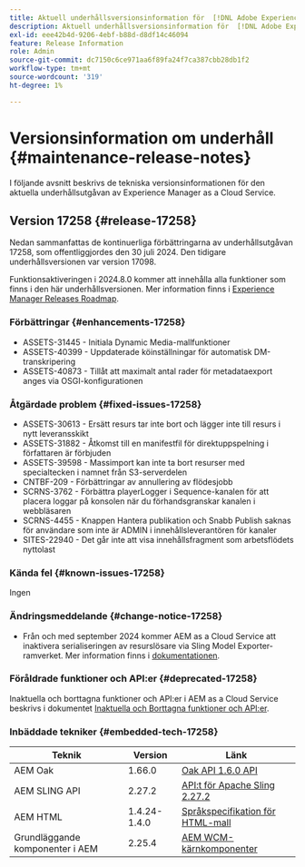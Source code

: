 ```yaml
---
title: Aktuell underhållsversionsinformation för  [!DNL Adobe Experience Manager] as a Cloud Service.
description: Aktuell underhållsversionsinformation för  [!DNL Adobe Experience Manager] as a Cloud Service.
exl-id: eee42b4d-9206-4ebf-b88d-d8df14c46094
feature: Release Information
role: Admin
source-git-commit: dc7150c6ce971aa6f89fa24f7ca387cbb28db1f2
workflow-type: tm+mt
source-wordcount: '319'
ht-degree: 1%

---
```



# Versionsinformation om underhåll {#maintenance-release-notes}

I följande avsnitt beskrivs de tekniska versionsinformationen för den aktuella underhållsutgåvan av Experience Manager as a Cloud Service.

## Version 17258 {#release-17258}

Nedan sammanfattas de kontinuerliga förbättringarna av underhållsutgåvan 17258, som offentliggjordes den 30 juli 2024. Den tidigare underhållsversionen var version 17098.

Funktionsaktiveringen i 2024.8.0 kommer att innehålla alla funktioner som finns i den här underhållsversionen. Mer information finns i [Experience Manager Releases Roadmap](https://experienceleague.adobe.com/en/docs/experience-manager-release-information/aem-release-updates/update-releases-roadmap).

### Förbättringar {#enhancements-17258}

* ASSETS-31445 - Initiala Dynamic Media-mallfunktioner
* ASSETS-40399 - Uppdaterade köinställningar för automatisk DM-transkripering
* ASSETS-40873 - Tillåt att maximalt antal rader för metadataexport anges via OSGI-konfigurationen

### Åtgärdade problem {#fixed-issues-17258}

* ASSETS-30613 - Ersätt resurs tar inte bort och lägger inte till resurs i nytt leveransskikt
* ASSETS-31882 - Åtkomst till en manifestfil för direktuppspelning i författaren är förbjuden
* ASSETS-39598 - Massimport kan inte ta bort resurser med specialtecken i namnet från S3-serverdelen
* CNTBF-209 - Förbättringar av annullering av flödesjobb
* SCRNS-3762 - Förbättra playerLogger i Sequence-kanalen för att placera loggar på konsolen när du förhandsgranskar kanalen i webbläsaren
* SCRNS-4455 - Knappen Hantera publikation och Snabb Publish saknas för användare som inte är ADMIN i innehållsleverantören för kanaler
* SITES-22940 - Det går inte att visa innehållsfragment som arbetsflödets nyttolast

### Kända fel {#known-issues-17258}

Ingen

### Ändringsmeddelande {#change-notice-17258}

* Från och med september 2024 kommer AEM as a Cloud Service att inaktivera serialiseringen av resurslösare via Sling Model Exporter-ramverket. Mer information finns i [dokumentationen](/help/implementing/developing/hybrid/disallow-the-serialization-of-resourceresolvers-via-sling-model-exporter.md).

### Föråldrade funktioner och API:er {#deprecated-17258}

Inaktuella och borttagna funktioner och API:er i AEM as a Cloud Service beskrivs i dokumentet [Inaktuella och Borttagna funktioner och API:er](/help/release-notes/deprecated-removed-features.md).

### Inbäddade tekniker {#embedded-tech-17258}

| Teknik | Version | Länk |
|---|---|---|
| AEM Oak | 1.66.0 | [Oak API 1.6.0 API](https://www.javadoc.io/doc/org.apache.jackrabbit/oak-api/1.66.0/index.html) |
| AEM SLING API | 2.27.2 | [API:t för Apache Sling 2.27.2 ](https://www.javadoc.io/doc/org.apache.sling/org.apache.sling.api/latest/index.html) |
| AEM HTML | 1.4.24-1.4.0 | [Språkspecifikation för HTML-mall](https://github.com/adobe/htl-spec) |
| Grundläggande komponenter i AEM | 2.25.4 | [AEM WCM-kärnkomponenter](https://github.com/adobe/aem-core-wcm-components) |
